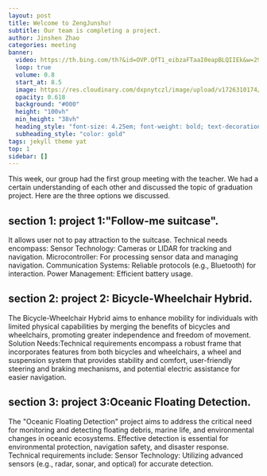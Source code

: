 ```yaml
---
layout: post
title: Welcome to ZengJunshu!
subtitle: Our team is completing a project.
author: Jinshen Zhao
categories: meeting
banner:
  video: https://th.bing.com/th?&id=OVP.QfT1_eibzaFTaaI0eapBLQIIEk&w=296&h=165&c=7&pid=2.1&rs=1
  loop: true
  volume: 0.8
  start_at: 8.5
  image: https://res.cloudinary.com/dxpnytczl/image/upload/v1726310174/c05z06ofaocsbvzzbaq3.jpg
  opacity: 0.618
  background: "#000"
  height: "100vh"
  min_height: "38vh"
  heading_style: "font-size: 4.25em; font-weight: bold; text-decoration: underline"
  subheading_style: "color: gold"
tags: jekyll theme yat
top: 1
sidebar: []
---
```


This week, our group had the first group meeting with the teacher. We had a certain understanding of each other and discussed the topic of graduation project. Here are the three options we discussed.
## section 1: project 1:"Follow-me suitcase".

It allows user not to pay attraction to the suitcase.  Technical needs encompass: Sensor Technology: Cameras or LIDAR for tracking and navigation.  Microcontroller: For processing sensor data and managing navigation.  Communication Systems: Reliable protocols (e.g., Bluetooth) for interaction.  Power Management: Efficient battery usage.

## section 2: project 2: Bicycle-Wheelchair Hybrid.

The Bicycle-Wheelchair Hybrid aims to enhance mobility for individuals with limited physical capabilities by merging the benefits of bicycles and wheelchairs, promoting greater independence and freedom of movement.   Solution Needs:Technical requirements encompass a robust frame that incorporates features from both bicycles and wheelchairs, a wheel and suspension system that provides stability and comfort, user-friendly steering and braking mechanisms, and potential electric assistance for easier navigation.

## section 3: project 3:Oceanic Floating Detection.

The "Oceanic Floating Detection" project aims to address the critical need for monitoring and detecting floating debris, marine life, and environmental changes in oceanic ecosystems.   Effective detection is essential for environmental protection, navigation safety, and disaster response.   Technical requirements include: Sensor Technology: Utilizing advanced sensors (e.g., radar, sonar, and optical) for accurate detection.
